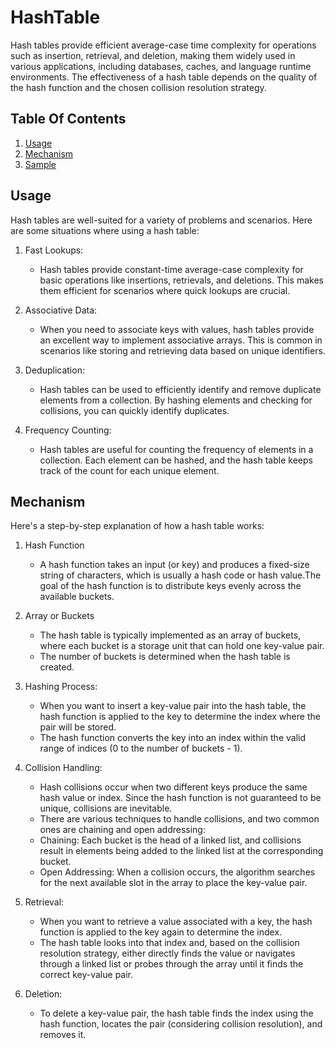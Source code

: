 # HashTable

Hash tables provide efficient average-case time complexity for operations such as insertion, retrieval, and deletion, making them widely used in various applications, including databases, caches, and language runtime environments. The effectiveness of a hash table depends on the quality of the hash function and the chosen collision resolution strategy.

## Table Of Contents

1. [Usage](#usage)
2. [Mechanism](#mechanism)
3. [Sample](hashTable.js)

## Usage

Hash tables are well-suited for a variety of problems and scenarios. Here are some situations where using a hash table:

1. Fast Lookups:
    - Hash tables provide constant-time average-case complexity for basic operations like insertions, retrievals, and deletions. This makes them efficient for scenarios where quick lookups are crucial.

2. Associative Data:
    - When you need to associate keys with values, hash tables provide an excellent way to implement associative arrays. This is common in scenarios like storing and retrieving data based on unique identifiers.

3. Deduplication:
    - Hash tables can be used to efficiently identify and remove duplicate elements from a collection. By hashing elements and checking for collisions, you can quickly identify duplicates.

4. Frequency Counting:
    - Hash tables are useful for counting the frequency of elements in a collection. Each element can be hashed, and the hash table keeps track of the count for each unique element.

## Mechanism

Here's a step-by-step explanation of how a hash table works:

1. Hash Function

    - A hash function takes an input (or key) and produces a fixed-size string of characters, which is usually a hash code or hash value.The goal of the hash function is to distribute keys evenly across the available buckets.

2. Array or Buckets

    - The hash table is typically implemented as an array of buckets, where each bucket is a storage unit that can hold one key-value pair.
    - The number of buckets is determined when the hash table is created.

3. Hashing Process:

    - When you want to insert a key-value pair into the hash table, the hash function is applied to the key to determine the index where the pair will be stored.
    - The hash function converts the key into an index within the valid range of indices (0 to the number of buckets - 1).

4. Collision Handling:

    - Hash collisions occur when two different keys produce the same hash value or index. Since the hash function is not guaranteed to be unique, collisions are inevitable.
    - There are various techniques to handle collisions, and two common ones are chaining and open addressing:
    - Chaining: Each bucket is the head of a linked list, and collisions result in elements being added to the linked list at the corresponding bucket.
    - Open Addressing: When a collision occurs, the algorithm searches for the next available slot in the array to place the key-value pair.

5. Retrieval:

    - When you want to retrieve a value associated with a key, the hash function is applied to the key again to determine the index.
    - The hash table looks into that index and, based on the collision resolution strategy, either directly finds the value or navigates through a linked list or probes through the array until it finds the correct key-value pair.

6. Deletion:

    - To delete a key-value pair, the hash table finds the index using the hash function, locates the pair (considering collision resolution), and removes it.